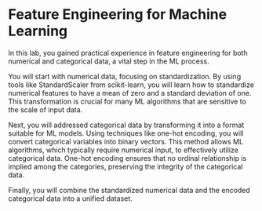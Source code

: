 # Feature Engineering for Machine Learning


In this lab, you gained practical experience in feature engineering for both numerical and categorical data, a vital step in the ML process.

You will start with numerical data, focusing on standardization. By using tools like StandardScaler from scikit-learn, you will learn how to standardize numerical features to have a mean of zero and a standard deviation of one. This transformation is crucial for many ML algorithms that are sensitive to the scale of input data.

Next, you will addressed categorical data by transforming it into a format suitable for ML models. Using techniques like one-hot encoding, you will convert categorical variables into binary vectors. This method allows ML algorithms, which typically require numerical input, to effectively utilize categorical data. One-hot encoding ensures that no ordinal relationship is implied among the categories, preserving the integrity of the categorical data.

Finally, you will combine the standardized numerical data and the encoded categorical data into a unified dataset.

